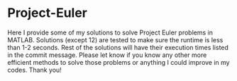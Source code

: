# Project-Euler
Here I provide some of my solutions to solve Project Euler problems in MATLAB. Solutions (except 12) are tested to make sure the runtime is less than 1-2 seconds. Rest of the solutions will have their execution times listed in the commit message. Please let know if you know any other more efficient methods to solve those problems or anything I could improve in my codes. Thank you! 

